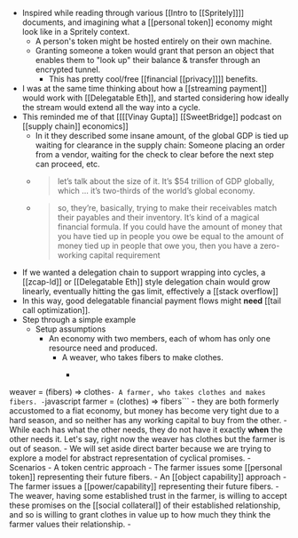 - Inspired while reading through various [[Intro to [[Spritely]]]] documents, and imagining what a [[personal token]] economy might look like in a Spritely context.
    - A person's token might be hosted entirely on their own machine.
    - Granting someone a token would grant that person an object that enables them to "look up" their balance & transfer through an encrypted tunnel.
        - This has pretty cool/free [[financial [[privacy]]]] benefits.
- I was at the same time thinking about how a [[streaming payment]] would work with [[Delegatable Eth]], and started considering how ideally the stream would extend all the way into a cycle.
- This reminded me of that [[[[Vinay Gupta]] [[SweetBridge]] podcast on [[supply chain]] economics]]
    - In it they described some insane amount, of the global GDP is tied up waiting for clearance in the supply chain: Someone placing an order from a vendor, waiting for the check to clear before the next step can proceed, etc.
    - > let’s talk about the size of it. It’s $54 trillion of GDP globally, which … it’s two-thirds of the world’s global economy.
    - > so, they’re, basically, trying to make their receivables match their 
payables and their inventory. It’s kind of a magical financial formula. 
If you could have the amount of money that you have tied up in people 
you owe be equal to the amount of money tied up in people that owe you, 
then you have a zero-working capital requirement
- If we wanted a delegation chain to support wrapping into cycles, a [[zcap-ld]] or [[Delegatable Eth]] style delegation chain would grow linearly, eventually hitting the gas limit, effectively a [[stack overflow]]
- In this way, good delegatable financial payment flows might __need__ [[tail call optimization]].
- Step through a simple example
    - Setup assumptions
        - An economy with two members, each of whom has only one resource need and produced.
            - A weaver, who takes fibers to make clothes.
                - ```javascript
weaver = (fibers) => clothes```
            - A farmer, who takes clothes and makes fibers.
                - ```javascript
farmer = (clothes) => fibers```
        - they are both formerly accustomed to a fiat economy, but money has become very tight due to a hard season, and so neither has any working capital to buy from the other.
        - While each has what the other needs, they do not have it exactly __when__ the other needs it. Let's say, right now the weaver has clothes but the farmer is out of season.
        - We will set aside direct barter because we are trying to explore a model for abstract representation of cyclical promises.
    - Scenarios
        - A token centric approach
            - The farmer issues some [[personal token]] representing their future fibers.
        - An [[object capability]] approach
            - The farmer issues a [[power/capability]] representing their future fibers.
            - The weaver, having some established trust in the farmer, is willing to accept these promises on the [[social collateral]] of their established relationship, and so is willing to grant clothes in value up to how much they think the farmer values their relationship.
            - 
